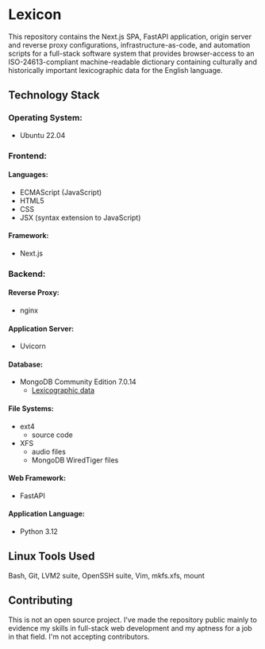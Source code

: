 # Lexicon

This repository contains the Next.js SPA, FastAPI application, origin server
and reverse proxy configurations, infrastructure-as-code, and automation scripts
for a full-stack software system that provides browser-access to an
ISO-24613-compliant machine-readable dictionary containing culturally and
historically important lexicographic data for the English language.

## Technology Stack

### Operating System:
* Ubuntu 22.04

### Frontend:
#### Languages:
* ECMAScript (JavaScript)
* HTML5
* CSS
* JSX (syntax extension to JavaScript)
#### Framework:
* Next.js

### Backend:
#### Reverse Proxy:
* nginx
#### Application Server:
* Uvicorn
#### Database:
* MongoDB Community Edition 7.0.14
   * [Lexicographic data](/backend/data_sample.json)
#### File Systems:
* ext4
   * source code
* XFS
   * audio files
   * MongoDB WiredTiger files
#### Web Framework:
* FastAPI
#### Application Language:
* Python 3.12

## Linux Tools Used
Bash, Git, LVM2 suite, OpenSSH suite, Vim, mkfs.xfs, mount

## Contributing

This is not an open source project. I've made the repository public mainly to
evidence my skills in full-stack web development and my aptness for a job in
that field. I'm not accepting contributors.

